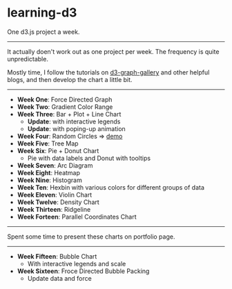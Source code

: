 # learning-d3

One d3.js project a week.

----

It actually doen't work out as one project per week. The frequency is quite unpredictable.

Mostly time, I follow the tutorials on [d3-graph-gallery](https://www.d3-graph-gallery.com) and other helpful blogs, and then develop the chart a little bit.

----

- **Week One**: Force Directed Graph
- **Week Two**: Gradient Color Range
- **Week Three**: Bar + Plot + Line Chart
  - **Update**: with interactive legends
  - **Update**: with poping-up animation
- **Week Four**: Random Circles => [demo](https://codepen.io/eidolonsky/pen/BgQaqq)
- **Week Five**: Tree Map
- **Week Six**: Pie + Donut Chart
  - Pie with data labels and Donut with tooltips
- **Week Seven**: Arc Diagram
- **Week Eight**: Heatmap
- **Week Nine**: Histogram
- **Week Ten**: Hexbin with various colors for different groups of data
- **Week Eleven**: Violin Chart
- **Week Twelve**: Density Chart
- **Week Thirteen**: Ridgeline
- **Week Forteen**: Parallel Coordinates Chart

----

Spent some time to present these charts on portfolio page.

----

- **Week Fifteen**: Bubble Chart
  - With interactive legends and scale
- **Week Sixteen**: Froce Directed Bubble Packing
  - Update data and force


